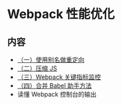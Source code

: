 # Webpack 性能优化

## 内容

- [ （一）使用别名做重定向](moment-example)
- [ （二）压缩 JS](compress-example)
- [ （三）Webpack 关键指标监控](statsd-example)
- [ （四）合并 Babel 助手方法](babel-runtime-example)
- 读懂 Webpack 控制台的输出
